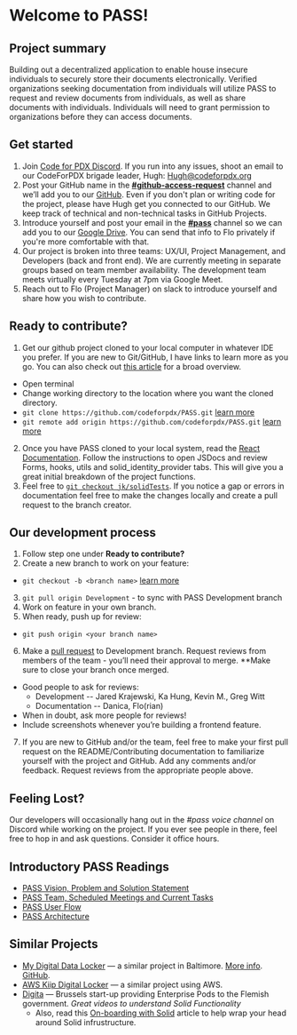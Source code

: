 # Welcome to PASS!

## Project summary

Building out a decentralized application to enable house insecure individuals to securely store their documents electronically. Verified organizations seeking documentation from individuals will utilize PASS to request and review documents from individuals, as well as share documents with individuals. Individuals will need to grant permission to organizations before they can access documents.

## Get started

1. Join [Code for PDX Discord](https://discord.gg/FEX9KUMH). If you run into any issues, shoot an email to our CodeForPDX brigade leader, Hugh: Hugh@codeforpdx.org
2. Post your GitHub name in the [**#github-access-request**](https://discord.com/channels/1068260532806766733/1078124139983945858) channel and we’ll add you to our [GitHub](https://github.com/codeforpdx/PASS). Even if you don't plan or writing code for the project, please have Hugh get you connected to our GitHub. We keep track of technical and non-technical tasks in GitHub Projects.
3. Introduce yourself and post your email in the [**#pass**](https://discord.com/channels/1068260532806766733/1075285803137257544) channel so we can add you to our [Google Drive](https://drive.google.com/drive/u/0/folders/1zTEd34K7Eg7rvg71zS6Uzbwrsct2Lx9E?ths=true). You can send that info to Flo privately if you're more comfortable with that. 
4. Our project is broken into three teams: UX/UI, Project Management, and Developers (back and front end). We are currently meeting in separate groups based on team member availability. The development team meets virtually every Tuesday at 7pm via Google Meet.
5. Reach out to Flo (Project Manager) on slack to introduce yourself and share how you wish to contribute.


## Ready to contribute?

1. Get our github project cloned to your local computer in whatever IDE you prefer. If you are new to Git/GitHub, I have links to learn more as you go. You can also check out [this article](https://www.digitalocean.com/community/tutorials/how-to-create-a-pull-request-on-github) for a broad overview.
  * Open terminal
  * Change working directory to the location where you want the cloned directory.
  * `git clone https://github.com/codeforpdx/PASS.git` [learn more](https://docs.github.com/en/repositories/creating-and-managing-repositories/cloning-a-repository?platform=linux)
  * `git remote add origin https://github.com/codeforpdx/PASS.git` [learn more](https://docs.github.com/en/get-started/getting-started-with-git/managing-remote-repositories)
2. Once you have PASS cloned to your local system, read the [React Documentation](/docs/README.md). Follow the instructions to open JSDocs and review Forms, hooks, utils and solid_identity_provider tabs. This will give you a great initial breakdown of the project functions.
3. Feel free to [`git checkout jk/solidTests`](https://github.com/codeforpdx/PASS/tree/jk/solidTests). If you notice a gap or errors in documentation feel free to make the changes locally and create a pull request to the branch creator.


## Our development process

1. Follow step one under **Ready to contribute?**
2. Create a new branch to work on your feature:
  * `git checkout -b <branch name>` [learn more](https://www.atlassian.com/git/tutorials/using-branches/git-checkout)
3. `git pull origin Development` - to sync with PASS Development branch
4. Work on feature in your own branch.
5. When ready, push up for review:
  * `git push origin <your branch name>`
6. Make a [pull request](https://docs.github.com/en/pull-requests/collaborating-with-pull-requests/proposing-changes-to-your-work-with-pull-requests/requesting-a-pull-request-review) to Development branch. Request reviews from members of the team - you’ll need their approval to merge. **Make sure to close your branch once merged.

- Good people to ask for reviews:
  - Development -- Jared Krajewski, Ka Hung, Kevin M., Greg Witt
  - Documentation -- Danica, Flo(rian)
- When in doubt, ask more people for reviews!
- Include screenshots whenever you’re building a frontend feature.

7. If you are new to GitHub and/or the team, feel free to make your first pull request on the README/Contributing documentation to familiarize yourself with the project and GitHub. Add any comments and/or feedback. Request reviews from the appropriate people above.

## Feeling Lost?
Our developers will occasionally hang out in the *#pass voice channel* on Discord while working on the project. If you ever see people in there, feel free to hop in and ask questions. Consider it office hours.




## Introductory PASS Readings

- [PASS Vision, Problem and Solution Statement](https://docs.google.com/document/d/1mK4-nFlpRtnsbDAuoDgSo3Fsoi2_JDfMyU4nuBjnAMo/edit?usp=share_link)
- [PASS Team, Scheduled Meetings and Current Tasks](https://docs.google.com/document/d/19U2QseBXbv_KmWSAjZvch5n-5L5E66dxPuUTiytDi3I/edit?usp=share_link)
- [PASS User Flow](https://docs.google.com/presentation/d/18tU0o2jW6bZUt8ayMk1Uju3Fe52O4hVl2Ii2JGmiORQ/edit?usp=share_link)
- [PASS Architecture](https://docs.google.com/document/d/19v5D-nhSGQYrjMkck64w0jmCgQtLcHQhUcmvJzUkbhg/edit?usp=share_link)

## Similar Projects

- [My Digital Data Locker](https://vimeo.com/mddl) — a similar project in Baltimore. [More info](https://www.aecf.org/blog/new-digital-data-locker-may-help-people-find-stable-housing). [GitHub](https://github.com/newamericafoundation/MDDL).
- [AWS Kiip Digital Locker](https://vimeo.com/762041743) — a similar project using AWS.
- [Digita](https://www.youtube.com/@Digita-ai) — Brussels start-up providing Enterprise Pods to the Flemish government. *Great videos to understand Solid Functionality*
  - Also, read this [On-boarding with Solid](https://medium.com/@JacksonMorgan/the-full-complexity-of-onboarding-with-solid-7aeaa842358) article to help wrap your head around Solid infrustructure.

